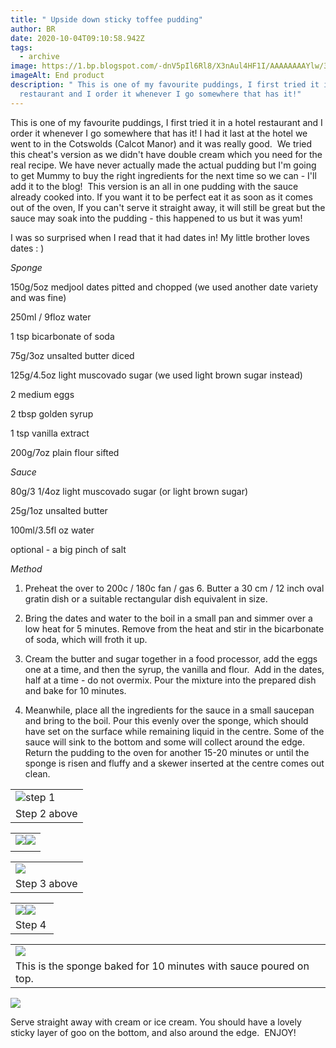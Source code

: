 ```yaml
---
title: " Upside down sticky toffee pudding"
author: BR
date: 2020-10-04T09:10:58.942Z
tags:
  - archive
image: https://1.bp.blogspot.com/-dnV5pIl6Rl8/X3nAul4HF1I/AAAAAAAAYlw/31s5lMotFpENxdu88irIbKgKs37QJjsmwCLcBGAsYHQ/s320/100_0124.JPG
imageAlt: End product
description: " This is one of my favourite puddings, I first tried it in a hotel
  restaurant and I order it whenever I go somewhere that has it!"
---
```

This is one of my favourite puddings, I first tried it in a hotel restaurant and I order it whenever I go somewhere that has it! I had it last at the hotel we went to in the Cotswolds (Calcot Manor) and it was really good.  We tried this cheat's version as we didn't have double cream which you need for the real recipe. We have never actually made the actual pudding but I'm going to get Mummy to buy the right ingredients for the next time so we can - I'll add it to the blog!  This version is an all in one pudding with the sauce already cooked into. If you want it to be perfect eat it as soon as it comes out of the oven, If you can't serve it straight away, it will still be great but the sauce may soak into the pudding - this happened to us but it was yum!



I was so surprised when I read that it had dates in! My little brother loves dates : )

*Sponge*

150g/5oz medjool dates pitted and chopped (we used another date variety and was fine)

250ml / 9floz water

1 tsp bicarbonate of soda

75g/3oz unsalted butter diced

125g/4.5oz light muscovado sugar (we used light brown sugar instead)

2 medium eggs

2 tbsp golden syrup

1 tsp vanilla extract

200g/7oz plain flour sifted

*Sauce*

80g/3 1/4oz light muscovado sugar (or light brown sugar)

25g/1oz unsalted butter

100ml/3.5fl oz water

optional - a big pinch of salt

*Method*

1) Preheat the over to 200c / 180c fan / gas 6. Butter a 30 cm / 12 inch oval gratin dish or a suitable rectangular dish equivalent in size. 

2) Bring the dates and water to the boil in a small pan and simmer over a low heat for 5 minutes. Remove from the heat and stir in the bicarbonate of soda, which will froth it up.

3) Cream the butter and sugar together in a food processor, add the eggs one at a time, and then the syrup, the vanilla and flour.  Add in the dates, half at a time - do not overmix. Pour the mixture into the prepared dish and bake for 10 minutes.

4) Meanwhile, place all the ingredients for the sauce in a small saucepan and bring to the boil. Pour this evenly over the sponge, which should have set on the surface while remaining liquid in the centre. Some of the sauce will sink to the bottom and some will collect around the edge. Return the pudding to the oven for another 15-20 minutes or until the sponge is risen and fluffy and a skewer inserted at the centre comes out clean. 

|                                                                                                                                                         |
| ------------------------------------------------------------------------------------------------------------------------------------------------------- |
| ![](https://lh3.googleusercontent.com/-koG3RL9NJnI/X3IQretNFEI/AAAAAAAAYkM/T31nXw6WJWQqjq8RJEIEMK9cZLqG8HeKACLcBGAsYHQ/w322-h233/100_0108.JPG "step 1") |
| Step 2 above                                                                                                                                            |

|                                                                                                                                                                                                                                                                    |
| ------------------------------------------------------------------------------------------------------------------------------------------------------------------------------------------------------------------------------------------------------------------ |
| ![](https://1.bp.blogspot.com/-H2xLgRkozeU/X3nAL_laWAI/AAAAAAAAYlY/--rfFhJwkNc-shmJrtMBVja7AO4J16lvACLcBGAsYHQ/s320/100_0109.JPG)![](https://1.bp.blogspot.com/-zLXUqIRyjvs/X3hp7a883rI/AAAAAAAAYlE/8r5y-F49Nd0ia-Vtb26MZeN9D-5N9QlyQCLcBGAsYHQ/s320/100_0112.JPG) |
|                                                                                                                                                                                                                                                                    |

|                                                                                                                                        |
| -------------------------------------------------------------------------------------------------------------------------------------- |
| ![](https://1.bp.blogspot.com/-1wxmSRmeCIw/X3hmVA9o63I/AAAAAAAAYkw/thb-2w75owo4xNO55K3j1xFrJX3oA07AQCPcBGAYYCw/w319-h232/100_0116.JPG) |
| Step 3 above                                                                                                                           |





|                                                                                                                                                                                                                                                                    |
| ------------------------------------------------------------------------------------------------------------------------------------------------------------------------------------------------------------------------------------------------------------------ |
| ![](https://1.bp.blogspot.com/-8BlHzx2XGbA/X3nAtw_6tjI/AAAAAAAAYlk/oI4j25V6DlY3L0HSAELzsE2k5rWmvijGgCLcBGAsYHQ/s320/100_0118.JPG)![](https://1.bp.blogspot.com/-9EZIeK-GNlQ/X3nAtqvdemI/AAAAAAAAYlg/wUVlDxGNBf4AGG24WCoqi2HpH_SMs0hlgCLcBGAsYHQ/s320/100_0120.JPG) |
| Step 4                                                                                                                                                                                                                                                             |



|                                                                                                                                   |
| --------------------------------------------------------------------------------------------------------------------------------- |
| ![](https://1.bp.blogspot.com/-AR8e1zypcnI/X3nAt-mEhBI/AAAAAAAAYlo/EoSau_ge2Ec-Lq8wUKfQauLJpRBThKqDgCLcBGAsYHQ/s320/100_0123.JPG) |
| This is the sponge baked for 10 minutes with sauce poured on top.                                                                 |



![](https://1.bp.blogspot.com/-dnV5pIl6Rl8/X3nAul4HF1I/AAAAAAAAYlw/31s5lMotFpENxdu88irIbKgKs37QJjsmwCLcBGAsYHQ/s320/100_0124.JPG)



Serve straight away with cream or ice cream. You should have a lovely sticky layer of goo on the bottom, and also around the edge.  ENJOY!